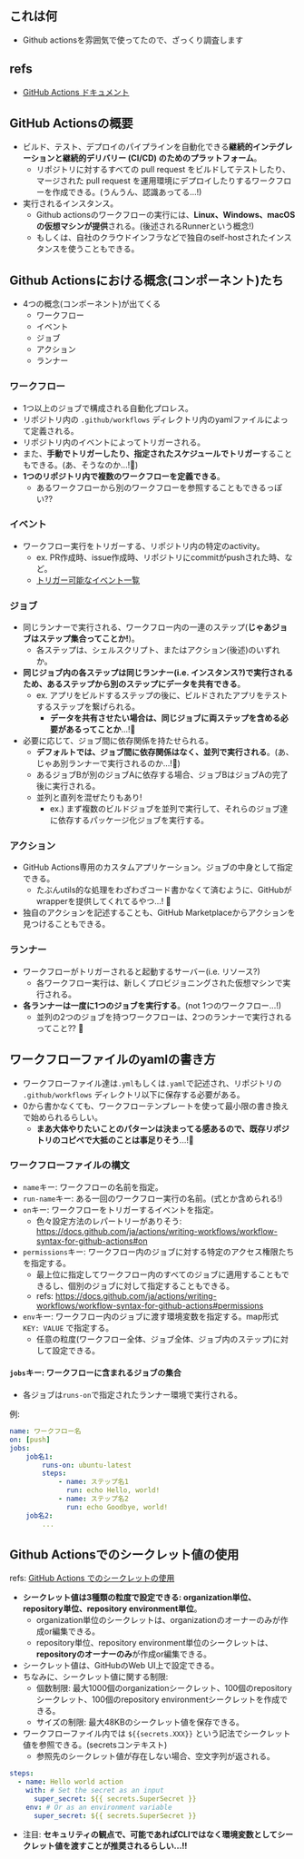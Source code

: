 ## これは何

- Github actionsを雰囲気で使ってたので、ざっくり調査します

## refs

- [GitHub Actions ドキュメント](https://docs.github.com/ja/actions)

## GitHub Actionsの概要

- ビルド、テスト、デプロイのパイプラインを自動化できる**継続的インテグレーションと継続的デリバリー (CI/CD) のためのプラットフォーム**。
  - リポジトリに対するすべての pull request をビルドしてテストしたり、マージされた pull request を運用環境にデプロイしたりするワークフローを作成できる。(うんうん、認識あってる...!)
- 実行されるインスタンス。
  - Github actionsのワークフローの実行には、**Linux、Windows、macOS の仮想マシンが提供**される。(後述されるRunnerという概念!)
  - もしくは、自社のクラウドインフラなどで独自のself-hostされたインスタンスを使うこともできる。

## Github Actionsにおける概念(コンポーネント)たち

- 4つの概念(コンポーネント)が出てくる
  - ワークフロー
  - イベント
  - ジョブ
  - アクション
  - ランナー

### ワークフロー

- 1つ以上のジョブで構成される自動化プロレス。
- リポジトリ内の `.github/workflows` ディレクトリ内のyamlファイルによって定義される。
- リポジトリ内のイベントによってトリガーされる。
- また、**手動でトリガーしたり、指定されたスケジュールでトリガー**することもできる。(あ、そうなのか...!:thinking:)
- **1つのリポジトリ内で複数のワークフローを定義できる**。
  - あるワークフローから別のワークフローを参照することもできるっぽい??

### イベント

- ワークフロー実行をトリガーする、リポジトリ内の特定のactivity。
  - ex. PR作成時、issue作成時、リポジトリにcommitがpushされた時、など。
  - [トリガー可能なイベント一覧](https://docs.github.com/ja/actions/writing-workflows/choosing-when-your-workflow-runs/events-that-trigger-workflows)

### ジョブ

- 同じランナーで実行される、ワークフロー内の一連のステップ(**じゃあジョブはステップ集合ってことか!**)。
  - 各ステップは、シェルスクリプト、またはアクション(後述)のいずれか。
- **同じジョブ内の各ステップは同じランナー(i.e. インスタンス?)で実行されるため、あるステップから別のステップにデータを共有できる**。
  - ex. アプリをビルドするステップの後に、ビルドされたアプリをテストするステップを繋げられる。
    - **データを共有させたい場合は、同じジョブに両ステップを含める必要があるってことか**...!:thinking:
- 必要に応じて、ジョブ間に依存関係を持たせられる。
  - **デフォルトでは、ジョブ間に依存関係はなく、並列で実行される**。(あ、じゃあ別ランナーで実行されるのか...!:thinking:)
  - あるジョブBが別のジョブAに依存する場合、ジョブBはジョブAの完了後に実行される。
  - 並列と直列を混ぜたりもあり!
    - ex.) まず複数のビルドジョブを並列で実行して、それらのジョブ達に依存するパッケージ化ジョブを実行する。
  
### アクション

- GitHub Actions専用のカスタムアプリケーション。ジョブの中身として指定できる。
  - たぶんutils的な処理をわざわざコード書かなくて済むように、GitHubがwrapperを提供してくれてるやつ...! :thinking:
- 独自のアクションを記述することも、GitHub Marketplaceからアクションを見つけることもできる。

### ランナー

- ワークフローがトリガーされると起動するサーバー(i.e. リソース?)
  - 各ワークフロー実行は、新しくプロビジョニングされた仮想マシンで実行される。
- **各ランナーは一度に1つのジョブを実行する**。(not 1つのワークフロー...!)
  - 並列の2つのジョブを持つワークフローは、2つのランナーで実行されるってこと?? :thinking:

## ワークフローファイルのyamlの書き方

- ワークフローファイル達は`.yml`もしくは`.yaml`で記述され、リポジトリの `.github/workflows` ディレクトリ以下に保存する必要がある。
- 0から書かなくても、ワークフローテンプレートを使って最小限の書き換えで始められるらしい。
  - **まあ大体やりたいことのパターンは決まってる感あるので、既存リポジトリのコピペで大抵のことは事足りそう**...!:thinking:

### ワークフローファイルの構文

- `name`キー: ワークフローの名前を指定。
- `run-name`キー: ある一回のワークフロー実行の名前。(式とか含められる!)
- `on`キー: ワークフローをトリガーするイベントを指定。
  - 色々設定方法のレパートリーがありそう: https://docs.github.com/ja/actions/writing-workflows/workflow-syntax-for-github-actions#on
- `permissions`キー: ワークフロー内のジョブに対する特定のアクセス権限たちを指定する。
  - 最上位に指定してワークフロー内のすべてのジョブに適用することもできるし、個別のジョブに対して指定することもできる。
  - refs: https://docs.github.com/ja/actions/writing-workflows/workflow-syntax-for-github-actions#permissions
- `env`キー: ワークフロー内のジョブに渡す環境変数を指定する。map形式 `KEY: VALUE` で指定する。
  - 任意の粒度(ワークフロー全体、ジョブ全体、ジョブ内のステップ)に対して設定できる。

#### `jobs`キー: ワークフローに含まれるジョブの集合

- 各ジョブは`runs-on`で指定されたランナー環境で実行される。

例:

```yaml
name: ワークフロー名
on: [push]
jobs:
    job名1:
        runs-on: ubuntu-latest
        steps:
            - name: ステップ名1
              run: echo Hello, world!
            - name: ステップ名2
              run: echo Goodbye, world!
    job名2:
        ...
```


## Github Actionsでのシークレット値の使用

refs: [GitHub Actions でのシークレットの使用](https://docs.github.com/ja/actions/security-for-github-actions/security-guides/using-secrets-in-github-actions)

- **シークレット値は3種類の粒度で設定できる: organization単位、repository単位、repository environment単位**。
  - organization単位のシークレットは、organizationのオーナーのみが作成or編集できる。
  - repository単位、repository environment単位のシークレットは、**repositoryのオーナーのみ**が作成or編集できる。
- シークレット値は、GitHubのWeb UI上で設定できる。
- ちなみに、シークレット値に関する制限:
  - 個数制限: 最大1000個のorganizationシークレット、100個のrepositoryシークレット、100個のrepository environmentシークレットを作成できる。
  - サイズの制限: 最大48KBのシークレット値を保存できる。
- ワークフローファイル内では `${{secrets.XXX}}` という記法でシークレット値を参照できる。(secretsコンテキスト)
  - 参照先のシークレット値が存在しない場合、空文字列が返される。

```yaml
steps:
  - name: Hello world action
    with: # Set the secret as an input
      super_secret: ${{ secrets.SuperSecret }}
    env: # Or as an environment variable
      super_secret: ${{ secrets.SuperSecret }}
```

- 注目: **セキュリティの観点で、可能であればCLIではなく環境変数としてシークレット値を渡すことが推奨されるらしい...!!**
